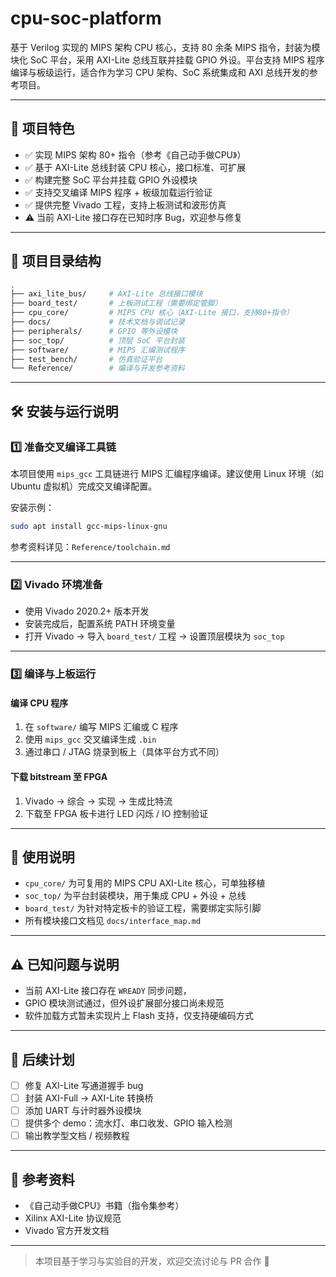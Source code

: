 
# cpu-soc-platform

基于 Verilog 实现的 MIPS 架构 CPU 核心，支持 80 余条 MIPS 指令，封装为模块化 SoC 平台，采用 AXI-Lite 总线互联并挂载 GPIO 外设。平台支持 MIPS 程序编译与板级运行，适合作为学习 CPU 架构、SoC 系统集成和 AXI 总线开发的参考项目。

---

## 🚀 项目特色

- ✅ 实现 MIPS 架构 80+ 指令（参考《自己动手做CPU》）
- ✅ 基于 AXI-Lite 总线封装 CPU 核心，接口标准、可扩展
- ✅ 构建完整 SoC 平台并挂载 GPIO 外设模块
- ✅ 支持交叉编译 MIPS 程序 + 板级加载运行验证
- ✅ 提供完整 Vivado 工程，支持上板测试和波形仿真
- ⚠️ 当前 AXI-Lite 接口存在已知时序 Bug，欢迎参与修复

---

## 🧱 项目目录结构

```bash
.
├── axi_lite_bus/     # AXI-Lite 总线接口模块
├── board_test/       # 上板测试工程（需要绑定管脚）
├── cpu_core/         # MIPS CPU 核心（AXI-Lite 接口，支持80+指令）
├── docs/             # 技术文档与调试记录
├── peripherals/      # GPIO 等外设模块
├── soc_top/          # 顶层 SoC 平台封装
├── software/         # MIPS 汇编测试程序
├── test_bench/       # 仿真验证平台
└── Reference/        # 编译与开发参考资料
```

---

## 🛠 安装与运行说明

### 1️⃣ 准备交叉编译工具链

本项目使用 `mips_gcc` 工具链进行 MIPS 汇编程序编译。建议使用 Linux 环境（如 Ubuntu 虚拟机）完成交叉编译配置。

安装示例：
```bash
sudo apt install gcc-mips-linux-gnu
```

参考资料详见：`Reference/toolchain.md`

---

### 2️⃣ Vivado 环境准备

- 使用 Vivado 2020.2+ 版本开发
- 安装完成后，配置系统 PATH 环境变量
- 打开 Vivado → 导入 `board_test/` 工程 → 设置顶层模块为 `soc_top`

---

### 3️⃣ 编译与上板运行

#### 编译 CPU 程序
1. 在 `software/` 编写 MIPS 汇编或 C 程序
2. 使用 `mips_gcc` 交叉编译生成 `.bin`
3. 通过串口 / JTAG 烧录到板上（具体平台方式不同）

#### 下载 bitstream 至 FPGA

1. Vivado → 综合 → 实现 → 生成比特流
2. 下载至 FPGA 板卡进行 LED 闪烁 / IO 控制验证

---

## 📌 使用说明

- `cpu_core/` 为可复用的 MIPS CPU AXI-Lite 核心，可单独移植
- `soc_top/` 为平台封装模块，用于集成 CPU + 外设 + 总线
- `board_test/` 为针对特定板卡的验证工程，需要绑定实际引脚
- 所有模块接口文档见 `docs/interface_map.md`

---

## ⚠️ 已知问题与说明

- 当前 AXI-Lite 接口存在 `WREADY` 同步问题，
- GPIO 模块测试通过，但外设扩展部分接口尚未规范
- 软件加载方式暂未实现片上 Flash 支持，仅支持硬编码方式

---

## 🧩 后续计划

- [ ] 修复 AXI-Lite 写通道握手 bug
- [ ] 封装 AXI-Full → AXI-Lite 转换桥
- [ ] 添加 UART 与计时器外设模块
- [ ] 提供多个 demo：流水灯、串口收发、GPIO 输入检测
- [ ] 输出教学型文档 / 视频教程

---

## 📖 参考资料

- 《自己动手做CPU》书籍（指令集参考）
- Xilinx AXI-Lite 协议规范
- Vivado 官方开发文档

---

> 本项目基于学习与实验目的开发，欢迎交流讨论与 PR 合作 🤝
